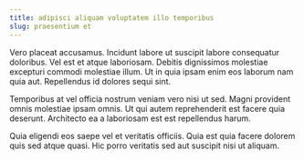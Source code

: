 ```yaml
---
title: adipisci aliquam voluptatem illo temporibus
slug: praesentium et
---
```


Vero placeat accusamus. Incidunt labore ut suscipit labore consequatur doloribus. Vel est et atque laboriosam. Debitis dignissimos molestiae excepturi commodi molestiae illum. Ut in quia ipsam enim eos laborum nam quia aut. Repellendus id dolores sequi sint.

Temporibus at vel officia nostrum veniam vero nisi ut sed. Magni provident omnis molestiae ipsam omnis. Ut qui autem reprehenderit est facere quia deserunt. Architecto ea a laboriosam est est repellendus harum.

Quia eligendi eos saepe vel et veritatis officiis. Quia est quia facere dolorem quis sed atque quasi. Hic porro veritatis sed aut suscipit nisi ut aliquam.
